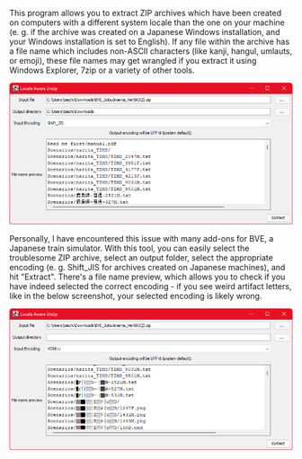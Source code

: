 This program allows you to extract ZIP archives which have been created on computers with a different system locale
than the one on your machine (e. g. if the archive was created on a Japanese Windows installation, and your Windows
installation is set to English). If any file within the archive has a file name which includes non-ASCII characters
(like kanji, hangul, umlauts, or emoji), these file names may get wrangled if you extract it using Windows Explorer, 
7zip or a variety of other tools.

![Screenshot](assets/screenshot.png)

Personally, I have encountered this issue with many add-ons for BVE, a Japanese train simulator. With this tool, you can
easily select the troublesome ZIP archive, select an output folder, select the appropriate encoding (e. g. Shift_JIS 
for archives created on Japanese machines), and hit "Extract". There's a file name preview, which allows you to check
if you have indeed selected the correct encoding - if you see weird artifact letters, like in the below screenshot, your
selected encoding is likely wrong.

![Screenshot](assets/screenshot-wrong-encoding.png)